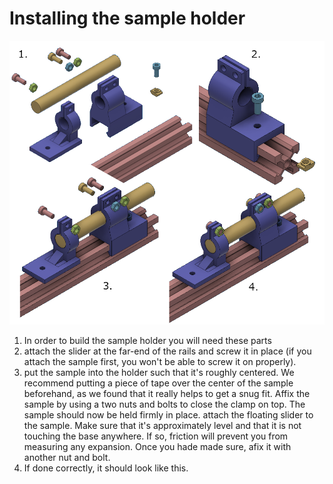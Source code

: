 # Installing the sample holder

![Alt text](../images/sample_assembly.png)
 1. In order to build the sample holder you will need these parts
 2.  attach the slider at the far-end of the rails and screw it in place (if you attach the sample first, you won't be able to screw it on properly).
 3.  put the sample into the holder such that it's roughly centered. We recommend putting a piece of tape over the center of the sample beforehand, as we found that it really helps to get a snug fit. Affix the sample by using a two nuts and bolts to close the clamp on top. The sample should now be held firmly in place. attach the floating slider to the sample. Make sure that it's approximately level and that it is not touching the base anywhere. If so, friction will prevent you from measuring any expansion. Once you hade made sure, afix it with another nut and bolt.
 4. If done correctly, it should look like this.
